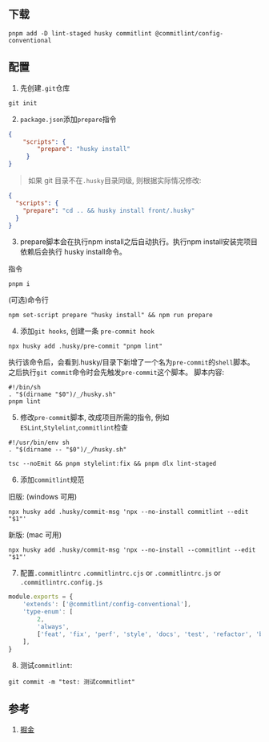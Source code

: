 ## 下载
```shell
pnpm add -D lint-staged husky commitlint @commitlint/config-conventional
```

## 配置
1. 先创建`.git`仓库
```git
git init
```

2. `package.json`添加`prepare`指令
```json
{ 
	"scripts": { 
		"prepare": "husky install"
	 }
}
```

> 如果 git 目录不在`.husky`目录同级, 则根据实际情况修改:

```json
{
  "scripts": {
    "prepare": "cd .. && husky install front/.husky"
  }
}
```

3. prepare脚本会在执行npm install之后自动执行。执行npm install安装完项目依赖后会执行 husky install命令。

指令
```shell
pnpm i
```

(可选)命令行
```shell
npm set-script prepare "husky install" && npm run prepare
```

4. 添加`git hooks`, 创建一条 `pre-commit hook`

```shell
npx husky add .husky/pre-commit "pnpm lint"
```

执行该命令后，会看到.husky/目录下新增了一个名为`pre-commit`的`shell`脚本。之后执行`git commit`命令时会先触发`pre-commit`这个脚本。
脚本内容:
```
#!/bin/sh 
. "$(dirname "$0")/_/husky.sh" 
pnpm lint
```

5. 修改`pre-commit`脚本, 改成项目所需的指令, 例如`ESLint`,`Stylelint`,`commitlint`检查
```
#!/usr/bin/env sh
. "$(dirname -- "$0")/_/husky.sh"

tsc --noEmit && pnpm stylelint:fix && pnpm dlx lint-staged
```

6. 添加`commitlint`规范

旧版: (windows 可用)
```shell
npx husky add .husky/commit-msg 'npx --no-install commitlint --edit "$1"'
```

新版: (mac 可用)
```shell
npx husky add .husky/commit-msg 'npx --no-install --commitlint --edit "$1"'
```

7. 配置`.commitlintrc`
`.commitlintrc.cjs` or `.commitlintrc.js` or `.commitlintrc.config.js`
```js
module.exports = {
	'extends': ['@commitlint/config-conventional'],
	'type-enum': [
		2,
		'always',
		['feat', 'fix', 'perf', 'style', 'docs', 'test', 'refactor', 'build', 'ci', 'chore', 'revert', 'wip', 'workflow', 'types','release'],
	],
}
```

8. 测试`commitlint`:
```git
git commit -m "test: 测试commitlint"
```

## 参考
1. [掘金](https://juejin.cn/post/6988116616923840549)